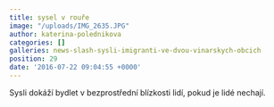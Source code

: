 ```yaml
---
title: sysel v rouře
image: "/uploads/IMG_2635.JPG"
author: katerina-polednikova
categories: []
galleries: news-slash-sysli-imigranti-ve-dvou-vinarskych-obcich
position: 29
date: '2016-07-22 09:04:55 +0000'
---
```

Sysli dokáží bydlet v bezprostřední blízkosti lidí, pokud je lidé
nechají.
